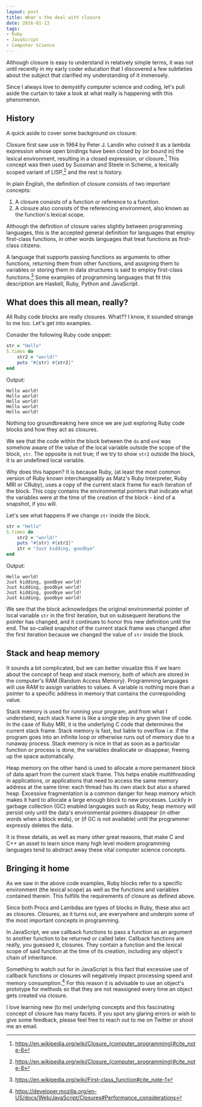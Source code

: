 ```yaml
---
layout: post
title: What's the deal with closure
date: 2016-01-13
tags:
- Ruby
- JavaScript
- Computer Science
---
```

Although closure is easy to understand in relatively simple terms, it was not until recently in my early coder education that I discovered a few subtleties about the subject that clarified my understanding of it immensely. 

Since I always love to demystify computer science and coding, let's pull aside the curtain to take a look at what really is happening with this phenomenon.

## History
A quick aside to cover some background on closure: 

Closure first saw use in 1964 by Peter J. Landin who coined it as a lambda expression whose open bindings have been closed by (or bound in) the lexical environment, resulting in a closed expression, or closure.[^fn-wiki1] This concept was then used by Sussman and Steele in Scheme, a lexically scoped variant of LISP,[^fn-wiki2] and the rest is history.

In plain English, the definition of closure consists of two important concepts: 

1. A closure consists of a function or reference to a function. 
2. A closure also consists of the referencing environment, also known as the function's lexical scope. 

Although the definition of closure varies slightly between programming languages, this is the accepted general definition for languages that employ first-class functions, in other words languages that treat functions as first-class citizens. 

A language that supports passing functions as arguments to other functions, returning them from other functions, and assigning them to variables or storing them in data structures is said to employ first-class functions.[^fn-wiki3] Some examples of programming languages that fit this description are Haskell, Ruby, Python and JavaScript. 

## What does this all mean, really? 

All Ruby code blocks are really closures. What?? I know, it sounded strange to me too. Let's get into examples. 

Consider the following Ruby code snippet:

```ruby
str = "Hello"
5.times do
	str2 = "world!"
	puts "#{str} #{str2}"
end
```

Output: 

```
Hello world!
Hello world!
Hello world!
Hello world!
Hello world!
```

Nothing too groundbreaking here since we are just exploring Ruby code blocks and how they act as closures. 

We see that the code within the block between the `do` and `end` was somehow aware of the value of the local variable outside the scope of the block, `str`. The opposite is not true; if we try to show `str2` outside the block, it is an undefined local variable.

Why does this happen? It is because Ruby, (at least the most common version of Ruby known interchangeably as Matz's Ruby Interpreter, Ruby MRI or CRuby), uses a copy of the current stack frame for each iteration of the block. This copy contains the environmental pointers that indicate what the variables were at the time of the creation of the block - kind of a snapshot, if you will.

Let's see what happens if we change `str` inside the block. 

```ruby
str = "Hello"
5.times do
	str2 = "world!"
	puts "#{str} #{str2}"
	str = "Just kidding, goodbye"
end
``` 

Output: 

```
Hello world!
Just kidding, goodbye world!
Just kidding, goodbye world!
Just kidding, goodbye world!
Just kidding, goodbye world!
```

We see that the block acknowledges the original environmental pointer of local variable `str` in the first iteration, but on subsequent iterations the pointer has changed, and it continues to honor this new definition until the end. The so-called snapshot of the current stack frame was changed after the first iteration because we changed the value of `str` inside the block. 

## Stack and heap memory
It sounds a bit complicated, but we can better visualize this if we learn about the concept of heap and stack memory, both of which are stored in the computer's RAM (Random Access Memory). Programming languages will use RAM to assign variables to values. A variable is nothing more than a pointer to a specific address in memory that contains the corresponding value. 

Stack memory is used for running your program, and from what I understand, each stack frame is like a single step in any given line of code. In the case of Ruby MRI, it is the underlying C code that determines the current stack frame. Stack memory is fast, but liable to overflow i.e. if the program goes into an infinite loop or otherwise runs out of memory due to a runaway process. Stack memory is nice in that as soon as a particular function or process is done, the variables deallocate or disappear, freeing up the space automatically.

Heap memory on the other hand is used to allocate a more permanent block of data apart from the current stack frame. This helps enable _multithreading_ in applications, or applications that need to access the same memory address at the same time: each thread has its own stack but also a shared heap. Excessive fragmentation is a common danger for heap memory which makes it hard to allocate a large enough block to new processes. Luckily in garbage collection (GC) enabled languages such as Ruby, heap memory will persist only until the data's environmental pointers disappear (in other words when a block ends), or (if GC is not available) until the programmer expressly deletes the data. 

It is these details, as well as many other great reasons, that make C and C++ an asset to learn since many high level modern programming languages tend to abstract away these vital computer science concepts. 

## Bringing it home
As we saw in the above code examples, Ruby blocks refer to a specific environment (the lexical scope) as well as the functions and variables contained therein. This fulfills the requirements of closure as defined above. 

Since both Procs and Lambdas are types of blocks in Ruby, these also act as closures. Closures, as it turns out, are everywhere and underpin some of the most important concepts in programming. 

In JavaScript, we use callback functions to pass a function as an argument to another function to be returned or called later. Callback functions are really, you guessed it, closures. They contain a function and the lexical scope of said function at the time of its creation, including any object's chain of inheritance.

Something to watch out for in JavaScript is this fact that excessive use of callback functions or closures will negatively impact processing speed and memory consumption.[^fn-mdn1] For this reason it is advisable to use an object's prototype for methods so that they are not reassigned every time an object gets created via closure. 

I love learning new (to me) underlying concepts and this fascinating concept of closure has many facets. If you spot any glaring errors or wish to give some feedback, please feel free to reach out to me on Twitter or shoot me an email. 

[^fn-wiki1]: https://en.wikipedia.org/wiki/Closure_(computer_programming)#cite_note-6
[^fn-wiki2]: https://en.wikipedia.org/wiki/Closure_(computer_programming)#cite_note-8
[^fn-wiki3]: https://en.wikipedia.org/wiki/First-class_function#cite_note-1
[^fn-mdn1]: https://developer.mozilla.org/en-US/docs/Web/JavaScript/Closures#Performance_considerations
